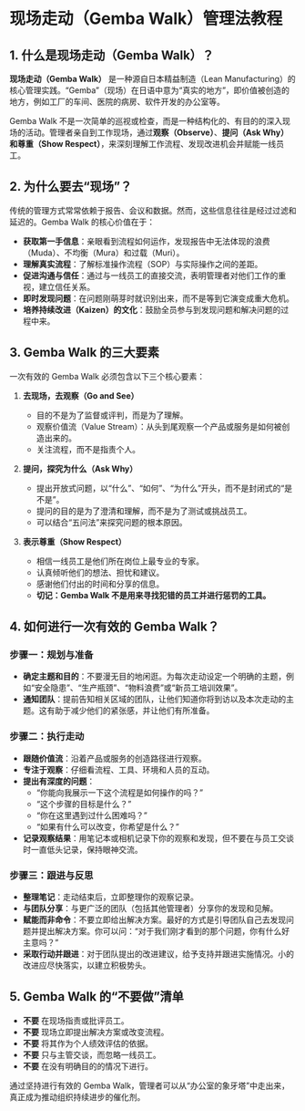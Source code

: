 # 现场走动（Gemba Walk）管理法教程

## 1. 什么是现场走动（Gemba Walk）？

**现场走动（Gemba Walk）** 是一种源自日本精益制造（Lean Manufacturing）的核心管理实践。“Gemba”（现场）在日语中意为“真实的地方”，即价值被创造的地方，例如工厂的车间、医院的病房、软件开发的办公室等。

Gemba Walk 不是一次简单的巡视或检查，而是一种结构化的、有目的的深入现场的活动。管理者亲自到工作现场，通过**观察（Observe）**、**提问（Ask Why）**和**尊重（Show Respect）**，来深刻理解工作流程、发现改进机会并赋能一线员工。

## 2. 为什么要去“现场”？

传统的管理方式常常依赖于报告、会议和数据。然而，这些信息往往是经过过滤和延迟的。Gemba Walk 的核心价值在于：

- **获取第一手信息**：亲眼看到流程如何运作，发现报告中无法体现的浪费（Muda）、不均衡（Mura）和过载（Muri）。
- **理解真实流程**：了解标准操作流程（SOP）与实际操作之间的差距。
- **促进沟通与信任**：通过与一线员工的直接交流，表明管理者对他们工作的重视，建立信任关系。
- **即时发现问题**：在问题刚萌芽时就识别出来，而不是等到它演变成重大危机。
- **培养持续改进（Kaizen）的文化**：鼓励全员参与到发现问题和解决问题的过程中来。

## 3. Gemba Walk 的三大要素

一次有效的 Gemba Walk 必须包含以下三个核心要素：

1.  **去现场，去观察（Go and See）**
    - 目的不是为了监督或评判，而是为了理解。
    - 观察价值流（Value Stream）：从头到尾观察一个产品或服务是如何被创造出来的。
    - 关注流程，而不是指责个人。

2.  **提问，探究为什么（Ask Why）**
    - 提出开放式问题，以“什么”、“如何”、“为什么”开头，而不是封闭式的“是不是”。
    - 提问的目的是为了澄清和理解，而不是为了测试或挑战员工。
    - 可以结合“五问法”来探究问题的根本原因。

3.  **表示尊重（Show Respect）**
    - 相信一线员工是他们所在岗位上最专业的专家。
    - 认真倾听他们的想法、担忧和建议。
    - 感谢他们付出的时间和分享的信息。
    - **切记：Gemba Walk 不是用来寻找犯错的员工并进行惩罚的工具。**

## 4. 如何进行一次有效的 Gemba Walk？

### 步骤一：规划与准备

- **确定主题和目的**：不要漫无目的地闲逛。为每次走动设定一个明确的主题，例如“安全隐患”、“生产瓶颈”、“物料浪费”或“新员工培训效果”。
- **通知团队**：提前告知相关区域的团队，让他们知道你将到访以及本次走动的主题。这有助于减少他们的紧张感，并让他们有所准备。

### 步骤二：执行走动

- **跟随价值流**：沿着产品或服务的创造路径进行观察。
- **专注于观察**：仔细看流程、工具、环境和人员的互动。
- **提出有深度的问题**：
  - “你能向我展示一下这个流程是如何操作的吗？”
  - “这个步骤的目标是什么？”
  - “你在这里遇到过什么困难吗？”
  - “如果有什么可以改变，你希望是什么？”
- **记录观察结果**：用笔记本或相机记录下你的观察和发现，但不要在与员工交谈时一直低头记录，保持眼神交流。

### 步骤三：跟进与反思

- **整理笔记**：走动结束后，立即整理你的观察记录。
- **与团队分享**：与更广泛的团队（包括其他管理者）分享你的发现和见解。
- **赋能而非命令**：不要立即给出解决方案。最好的方式是引导团队自己去发现问题并提出解决方案。你可以问：“对于我们刚才看到的那个问题，你有什么好主意吗？”
- **采取行动并跟进**：对于团队提出的改进建议，给予支持并跟进实施情况。小的改进应尽快落实，以建立积极势头。

## 5. Gemba Walk 的“不要做”清单

- **不要** 在现场指责或批评员工。
- **不要** 现场立即提出解决方案或改变流程。
- **不要** 将其作为个人绩效评估的依据。
- **不要** 只与主管交谈，而忽略一线员工。
- **不要** 在没有明确目的的情况下进行。

通过坚持进行有效的 Gemba Walk，管理者可以从“办公室的象牙塔”中走出来，真正成为推动组织持续进步的催化剂。